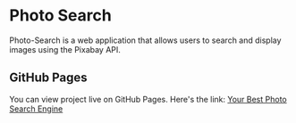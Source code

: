 # Photo Search
Photo-Search is a web application that allows users to search and display images using the Pixabay API. 
## GitHub Pages

You can view project live on GitHub Pages. Here's the link:
[Your Best Photo Search Engine](https://achoma.github.io/Photo-Search/)

